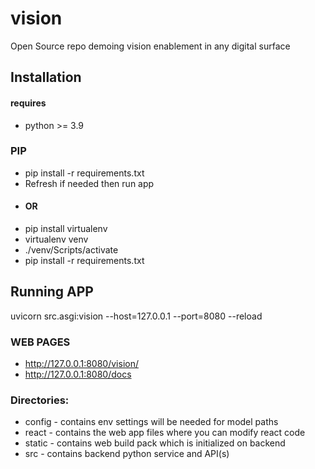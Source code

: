 # vision
Open Source repo demoing vision enablement in any digital surface 

## Installation
#### requires
- python >= 3.9
### PIP
- pip install -r requirements.txt
- Refresh if needed then run app
- #### OR
- pip install virtualenv
- virtualenv venv
- ./venv/Scripts/activate
- pip install -r requirements.txt

## Running APP
uvicorn src.asgi:vision --host=127.0.0.1 --port=8080 --reload


### WEB PAGES
- http://127.0.0.1:8080/vision/
- http://127.0.0.1:8080/docs

### Directories:
- config - contains env settings will be needed for model paths
- react - contains the web app files where you can modify react code
- static - contains web build pack which is initialized on backend
- src - contains backend python service and API(s)